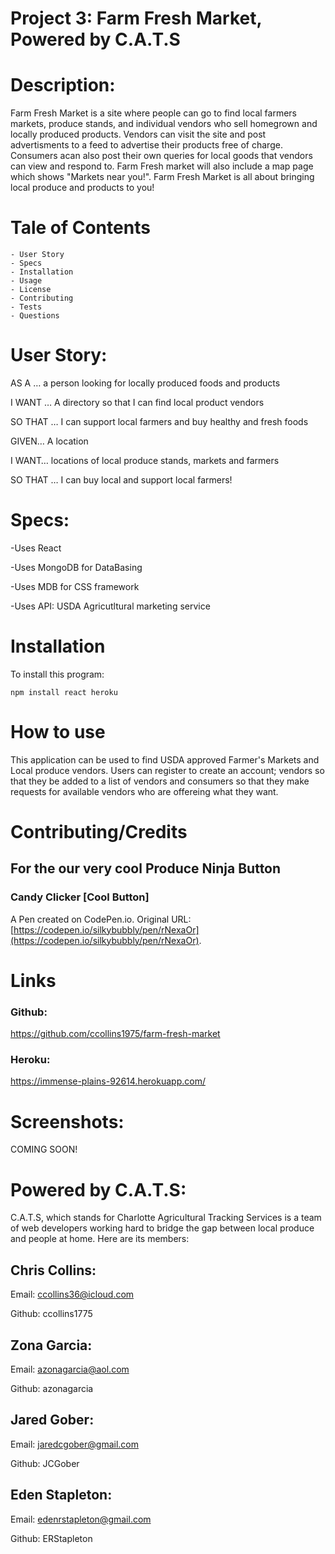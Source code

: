 # Project 3: Farm Fresh Market, Powered by C.A.T.S

# Description:
Farm Fresh Market is a site where people can go to find local farmers markets, produce stands, and individual vendors who sell homegrown and locally produced products. Vendors can visit the site and post advertisments to a feed to advertise their products free of charge. Consumers acan also post their own queries for local goods that vendors can view and respond to. Farm Fresh market will also include a map page which shows "Markets near you!". Farm Fresh Market is all about bringing local produce and products to you!


# Tale of Contents

    - User Story
    - Specs
    - Installation
    - Usage
    - License
    - Contributing
    - Tests
    - Questions


# User Story:

AS A … a person looking for locally produced foods and products
  
I WANT … A directory so that I can find local product vendors
  
SO THAT … I can support local farmers and buy healthy and fresh foods



  
GIVEN… A location 
  
I WANT… locations of local produce stands, markets and farmers
  
SO THAT … I can buy local and support local farmers!


# Specs:
-Uses React
  
-Uses MongoDB for DataBasing
  
-Uses MDB for CSS framework
  
-Uses API: USDA Agricutltural marketing service



# Installation
To install this program:

    npm install react heroku 

# How to use
This application can be used to find USDA approved Farmer's Markets and Local produce vendors. Users can register to create an account; vendors so that they be added to a list of vendors and consumers so that they make requests for available vendors who are offereing what they want.

# Contributing/Credits


## For the our very cool Produce Ninja Button
### Candy Clicker [Cool Button]

A Pen created on CodePen.io. Original URL: [https://codepen.io/silkybubbly/pen/rNexaOr](https://codepen.io/silkybubbly/pen/rNexaOr).


# Links

### Github:
https://github.com/ccollins1975/farm-fresh-market


### Heroku:
https://immense-plains-92614.herokuapp.com/


# Screenshots:

COMING SOON!


# Powered by C.A.T.S:
C.A.T.S, which stands for Charlotte Agricultural Tracking Services is a team of web developers working hard to bridge the gap between local produce and people at home. Here are its members:


## Chris Collins:
Email: ccollins36@icloud.com
  
Github: ccollins1775

## Zona Garcia:
Email: azonagarcia@aol.com
  
Github: azonagarcia

## Jared Gober:
Email: jaredcgober@gmail.com
   
Github: JCGober

## Eden Stapleton:
Email: edenrstapleton@gmail.com
  
Github: ERStapleton


 